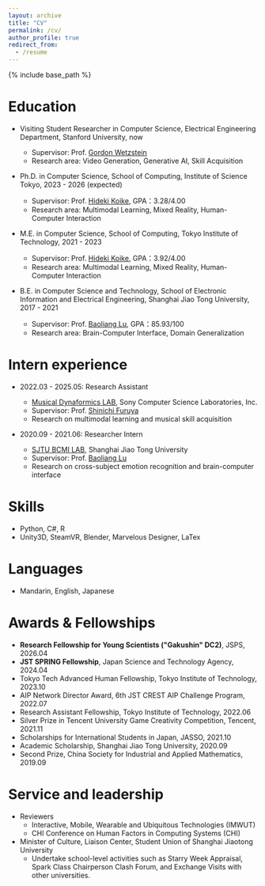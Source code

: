 ```yaml
---
layout: archive
title: "CV"
permalink: /cv/
author_profile: true
redirect_from:
  - /resume
---
```


{% include base_path %}

Education
======
* Visiting Student Researcher in Computer Science, Electrical Engineering Department, Stanford University, now
  * Supervisor: Prof. [Gordon Wetzstein](https://stanford.edu/~gordonwz/)
  * Research area: Video Generation, Generative AI, Skill Acquisition
    
* Ph.D. in Computer Science, School of Computing, Institute of Science Tokyo, 2023 - 2026 (expected)
  * Supervisor: Prof. [Hideki Koike](https://www.vogue.cs.titech.ac.jp/koike), GPA：3.28/4.00
  * Research area: Multimodal Learning, Mixed Reality, Human-Computer Interaction
  
* M.E. in Computer Science, School of Computing, Tokyo Institute of Technology, 2021 - 2023
  * Supervisor: Prof. [Hideki Koike](https://www.vogue.cs.titech.ac.jp/koike), GPA：3.92/4.00
  * Research area: Multimodal Learning, Mixed Reality, Human-Computer Interaction
  
* B.E. in Computer Science and Technology, School of Electronic Information and Electrical Engineering, Shanghai Jiao Tong University, 2017 - 2021
  * Supervisor: Prof. [Baoliang Lu](http://bcmi.sjtu.edu.cn/~blu/), GPA：85.93/100
  * Research area: Brain-Computer Interface, Domain Generalization
  
Intern experience
======
* 2022.03 - 2025.05: Research Assistant
  * [Musical Dynaformics LAB](https://medlab.mystrikingly.com/), Sony Computer Science Laboratories, Inc.
  * Supervisor: Prof. [Shinichi Furuya](https://www.neuropiano.net/english)
  * Research on multimodal learning and musical skill acquisition
    
* 2020.09 - 2021.06: Researcher Intern
  * [SJTU BCMI LAB](https://bcmi.sjtu.edu.cn/), Shanghai Jiao Tong University
  * Supervisor: Prof. [Baoliang Lu](https://bcmi.sjtu.edu.cn/~lubaoliang/)
  * Research on cross-subject emotion recognition and brain-computer interface
  
Skills
======
* Python, C#, R
* Unity3D, SteamVR, Blender, Marvelous Designer, LaTex

Languages
======
* Mandarin, English, Japanese
 
Awards & Fellowships
======
* **Research Fellowship for Young Scientists ("Gakushin" DC2)**, JSPS, 2026.04
* **JST SPRING Fellowship**, Japan Science and Technology Agency, 2024.04
* Tokyo Tech Advanced Human Fellowship, Tokyo Institute of Technology, 2023.10
* AIP Network Director Award, 6th JST CREST AIP Challenge Program, 2022.07
* Research Assistant Fellowship, Tokyo Institute of Technology, 2022.06
* Silver Prize in Tencent University Game Creativity Competition, Tencent, 2021.11
* Scholarships for International Students in Japan, JASSO, 2021.10
* Academic Scholarship, Shanghai Jiao Tong University, 2020.09
* Second Prize, China Society for Industrial and Applied Mathematics, 2019.09
  
Service and leadership
======
* Reviewers
  * Interactive, Mobile, Wearable and Ubiquitous Technologies (IMWUT)
  * CHI Conference on Human Factors in Computing Systems (CHI)
* Minister of Culture, Liaison Center, Student Union of Shanghai Jiaotong University
  * Undertake school-level activities such as Starry Week Appraisal, Spark Class Chairperson Clash Forum, and Exchange Visits with other universities.
